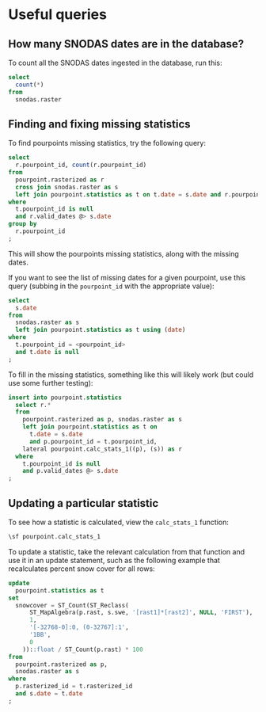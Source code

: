 # Useful queries

## How many SNODAS dates are in the database?

To count all the SNODAS dates ingested in the database, run this:

```sql
select
  count(*)
from
  snodas.raster
```

## Finding and fixing missing statistics

To find pourpoints missing statistics, try the following query:

```sql
select
  r.pourpoint_id, count(r.pourpoint_id)
from
  pourpoint.rasterized as r
  cross join snodas.raster as s
  left join pourpoint.statistics as t on t.date = s.date and r.pourpoint_id = t.pourpoint_id
where
  t.pourpoint_id is null
  and r.valid_dates @> s.date
group by
  r.pourpoint_id
;
```

This will show the pourpoints missing statistics, along with the missing dates.

If you want to see the list of missing dates for a given pourpoint, use this
query (subbing in the `pourpoint_id` with the appropriate value):

```sql
select
  s.date
from
  snodas.raster as s
  left join pourpoint.statistics as t using (date)
where
  t.pourpoint_id = <pourpoint_id>
  and t.date is null
;
```

To fill in the missing statistics, something like this will likely work (but
could use some further testing):

```sql
insert into pourpoint.statistics
  select r.*
  from
    pourpoint.rasterized as p, snodas.raster as s
    left join pourpoint.statistics as t on
      t.date = s.date
      and p.pourpoint_id = t.pourpoint_id,
    lateral pourpoint.calc_stats_1((p), (s)) as r
  where
    t.pourpoint_id is null
    and p.valid_dates @> s.date
;
```

## Updating a particular statistic

To see how a statistic is calculated, view the `calc_stats_1` function:

```sql
\sf pourpoint.calc_stats_1
```

To update a statistic, take the relevant calculation from that function and use
it in an update statement, such as the following example that recalculates
percent snow cover for all rows:

```sql
update
  pourpoint.statistics as t
set
  snowcover = ST_Count(ST_Reclass(
      ST_MapAlgebra(p.rast, s.swe, '[rast1]*[rast2]', NULL, 'FIRST'),
      1,
      '[-32768-0]:0, (0-32767]:1',
      '1BB',
      0
    ))::float / ST_Count(p.rast) * 100
from
  pourpoint.rasterized as p,
  snodas.raster as s
where
  p.rasterized_id = t.rasterized_id
  and s.date = t.date
;
```
